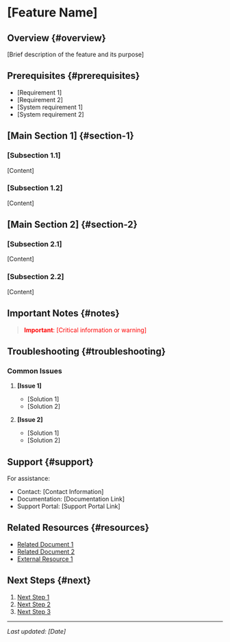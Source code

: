 # [Feature Name]

## Overview {#overview}
[Brief description of the feature and its purpose]

## Prerequisites {#prerequisites}
- [Requirement 1]
- [Requirement 2]
- [System requirement 1]
- [System requirement 2]

## [Main Section 1] {#section-1}
### [Subsection 1.1]
[Content]

### [Subsection 1.2]
[Content]

## [Main Section 2] {#section-2}
### [Subsection 2.1]
[Content]

### [Subsection 2.2]
[Content]

## Important Notes {#notes}
> <span style="color: red">**Important**: [Critical information or warning]</span>

## Troubleshooting {#troubleshooting}
### Common Issues
1. **[Issue 1]**
   - [Solution 1]
   - [Solution 2]

2. **[Issue 2]**
   - [Solution 1]
   - [Solution 2]

## Support {#support}
For assistance:
- Contact: [Contact Information]
- Documentation: [Documentation Link]
- Support Portal: [Support Portal Link]

## Related Resources {#resources}
- [Related Document 1](path/to/doc1.md)
- [Related Document 2](path/to/doc2.md)
- [External Resource 1](https://example.com)

## Next Steps {#next}
1. [Next Step 1](path/to/next-step1.md)
2. [Next Step 2](path/to/next-step2.md)
3. [Next Step 3](path/to/next-step3.md)

---

*Last updated: [Date]* 